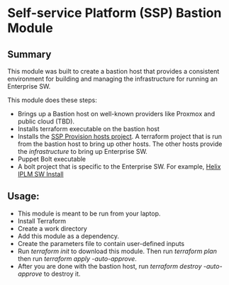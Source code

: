 # Self-service Platform (SSP) Bastion Module

## Summary

This module was built to create a bastion host that provides a consistent environment for building and managing the infrastructure for running an Enterprise SW. 

This module does these steps:
* Brings up a Bastion host on well-known providers like Proxmox and public cloud (TBD). 
* Installs terraform executable on the bastion host
* Installs the [SSP Provision hosts project](https://github.com/rajeshr264/ssp_provision_hosts). A terraform project that is run from the bastion host to bring up other hosts. The other hosts provide the _infrastructure_ to bring up Enterprise SW.
* Puppet Bolt executable 
* A bolt project that is specific to the Enterprise SW. For example, [Helix IPLM SW Install](https://github.com/rajeshr264/ssp_configure_iplm_hosts)

## Usage:
* This module is meant to be run from your laptop.
* Install Terraform 
* Create a work directory
* Add this module as a dependency. 
* Create the parameters file to contain user-defined inputs
* Run _terraform init_ to download this module. Then run _terraform plan_ then run _terraform apply -auto-approve_.
* After you are done with the bastion host, run _terraform destroy -auto-approve_ to destroy it.

   
